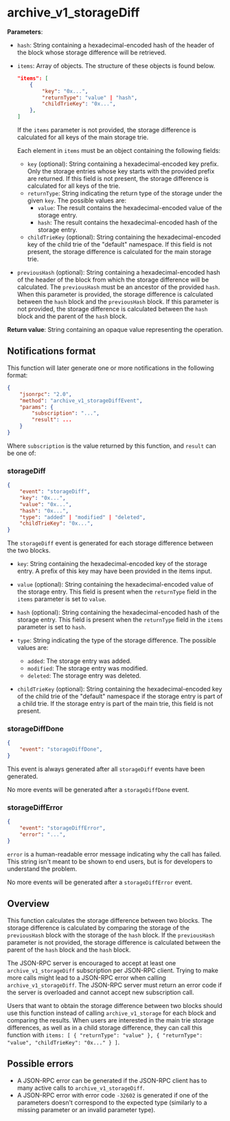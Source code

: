 # archive_v1_storageDiff

**Parameters**:

- `hash`: String containing a hexadecimal-encoded hash of the header of the block whose storage difference will be retrieved.

- `items`: Array of objects. The structure of these objects is found below.

    ```json
    "items": [
        {
            "key": "0x...",
            "returnType": "value" | "hash",
            "childTrieKey": "0x...",
        },
    ]
    ```

  If the `items` parameter is not provided, the storage difference is calculated for all keys of the main storage trie.

  Each element in `items` must be an object containing the following fields:

  - `key` (optional): String containing a hexadecimal-encoded key prefix. Only the storage entries whose key starts with the provided prefix are returned. If this field is not present, the storage difference is calculated for all keys of the trie.
  - `returnType`: String indicating the return type of the storage under the given `key`. The possible values are:
    - `value`: The result contains the hexadecimal-encoded value of the storage entry.
    - `hash`: The result contains the hexadecimal-encoded hash of the storage entry.
  - `childTrieKey` (optional): String containing the hexadecimal-encoded key of the child trie of the "default" namespace. If this field is not present, the storage difference is calculated for the main storage trie.

- `previousHash` (optional): String containing a hexadecimal-encoded hash of the header of the block from which the storage difference will be calculated. The `previousHash` must be an ancestor of the provided `hash`.  When this parameter is provided, the storage difference is calculated between the `hash` block and the `previousHash` block. If this parameter is not provided, the storage difference is calculated between the `hash` block and the parent of the `hash` block.

**Return value**: String containing an opaque value representing the operation.

## Notifications format

This function will later generate one or more notifications in the following format:

```json
{
    "jsonrpc": "2.0",
    "method": "archive_v1_storageDiffEvent",
    "params": {
        "subscription": "...",
        "result": ...
    }
}
```

Where `subscription` is the value returned by this function, and `result` can be one of:

### storageDiff

```json
{
    "event": "storageDiff",
    "key": "0x...",
    "value": "0x...",
    "hash": "0x...",
    "type": "added" | "modified" | "deleted",
    "childTrieKey": "0x...",
}
```

The `storageDiff` event is generated for each storage difference between the two blocks.

- `key`: String containing the hexadecimal-encoded key of the storage entry. A prefix of this key may have been provided in the items input.

- `value` (optional): String containing the hexadecimal-encoded value of the storage entry. This field is present when the `returnType` field in the `items` parameter is set to `value`.

- `hash` (optional): String containing the hexadecimal-encoded hash of the storage entry. This field is present when the `returnType` field in the `items` parameter is set to `hash`.

- `type`: String indicating the type of the storage difference. The possible values are:
  - `added`: The storage entry was added.
  - `modified`: The storage entry was modified.
  - `deleted`: The storage entry was deleted.

- `childTrieKey` (optional): String containing the hexadecimal-encoded key of the child trie of the "default" namespace if the storage entry is part of a child trie. If the storage entry is part of the main trie, this field is not present.

### storageDiffDone

```json
{
    "event": "storageDiffDone",
}
```

This event is always generated after all `storageDiff` events have been generated.

No more events will be generated after a `storageDiffDone` event.

### storageDiffError

```json
{
    "event": "storageDiffError",
    "error": "...",
}
```

`error` is a human-readable error message indicating why the call has failed. This string isn't meant to be shown to end users, but is for developers to understand the problem.

No more events will be generated after a `storageDiffError` event.

## Overview

This function calculates the storage difference between two blocks. The storage difference is calculated by comparing the storage of the `previousHash` block with the storage of the `hash` block. If the `previousHash` parameter is not provided, the storage difference is calculated between the parent of the `hash` block and the `hash` block.

The JSON-RPC server is encouraged to accept at least one `archive_v1_storageDiff` subscription per JSON-RPC client. Trying to make more calls might lead to a JSON-RPC error when calling `archive_v1_storageDiff`. The JSON-RPC server must return an error code if the server is overloaded and cannot accept new subscription call.

Users that want to obtain the storage difference between two blocks should use this function instead of calling `archive_v1_storage` for each block and comparing the results.
When users are interested in the main trie storage differences, as well as in a child storage difference, they can call this function with `items: [ { "returnType": "value" }, { "returnType": "value", "childTrieKey": "0x..." } ]`.

## Possible errors

- A JSON-RPC error can be generated if the JSON-RPC client has to many active calls to `archive_v1_storageDiff`.
- A JSON-RPC error with error code `-32602` is generated if one of the parameters doesn't correspond to the expected type (similarly to a missing parameter or an invalid parameter type).
